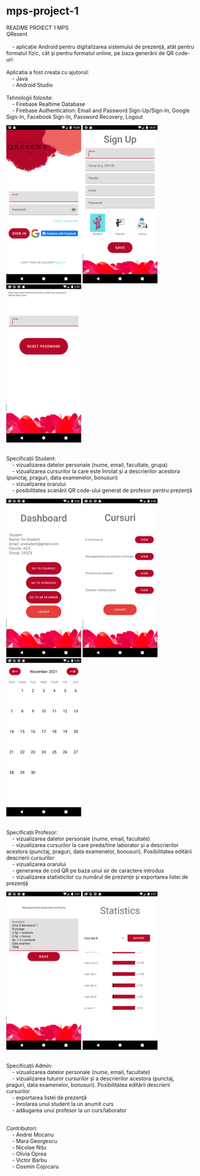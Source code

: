 # mps-project-1

<p>README PROIECT 1 MPS<br>
QResent<br>
<br>
&nbsp&nbsp&nbsp&nbsp- aplicație Android pentru digitalizarea sistemului de prezență, atât pentru formatul fizic, cât și pentru formatul online, pe baza generării de QR code-uri<br>
<br>
Aplicatia a fost creata cu ajutorul:<br>
&nbsp&nbsp&nbsp&nbsp- Java<br>
&nbsp&nbsp&nbsp&nbsp- Android Studio<br>
<br>
Tehnologii folosite:<br>
&nbsp&nbsp&nbsp&nbsp- Firebase Realtime Database<br>
&nbsp&nbsp&nbsp&nbsp- Firebase Authentication: Email and Password Sign-Up/Sign-In, Google Sign-In, Facebook Sign-In, Password Recovery, Logout<br></p>

<img src="Images/Screenshot_1637612448.png" width="200">     <img src="Images/Screenshot_1637612463.png" width="200">     <img src="Images/Screenshot_1637630728.png" width="200">


<p><br>
Specificații Student:<br>
&nbsp&nbsp&nbsp&nbsp- vizualizarea datelor personale (nume, email, facultate, grupa)<br>
&nbsp&nbsp&nbsp&nbsp- vizualizarea cursurilor la care este înrolat și a descrierilor acestora (punctaj, praguri, data examenelor, bonusuri)<br>
&nbsp&nbsp&nbsp&nbsp- vizualizarea orarului<br>
&nbsp&nbsp&nbsp&nbsp- posibilitatea scanării QR code-ului generat de profesor pentru prezență<br></p>

<img src="Images/Screenshot_1637630785.png" width="200">     <img src="Images/Screenshot_1637630790.png" width="200">     <img src="Images/Screenshot_1637630801.png" width="200">

<p><br>
Specificații Profesor:<br>
&nbsp&nbsp&nbsp&nbsp- vizualizarea datelor personale (nume, email, facultate)<br>
&nbsp&nbsp&nbsp&nbsp- vizualizarea cursurilor la care preda/tine laborator și a descrierilor acestora (punctaj, praguri, data examenelor, bonusuri). Posibilitatea editării descrierii cursurilor<br>
&nbsp&nbsp&nbsp&nbsp- vizualizarea orarului<br>
&nbsp&nbsp&nbsp&nbsp- generarea de cod QR pe baza unui sir de caractere introdus<br>
&nbsp&nbsp&nbsp&nbsp- vizualizarea statisticilor cu numărul de prezențe și exportarea listei de prezență<br></p>

<img src="Images/Screenshot_1637630842.png" width="200">     <img src="Images/Screenshot_1637630874.png" width="200">

<p><br>
Specificații Admin:<br>
&nbsp&nbsp&nbsp&nbsp- vizualizarea datelor personale (nume, email, facultate)<br>
&nbsp&nbsp&nbsp&nbsp- vizualizarea tuturor cursurilor și a descrierilor acestora (punctaj, praguri, data examenelor, bonusuri). Posibilitatea editării descrierii cursurilor<br>
&nbsp&nbsp&nbsp&nbsp- exportarea listei de prezență<br>
&nbsp&nbsp&nbsp&nbsp- înrolarea unui student la un anumit curs<br>
&nbsp&nbsp&nbsp&nbsp- adăugarea unui profesor la un curs/laborator<br></p>
<p><br>
Contributori:<br>
&nbsp&nbsp&nbsp&nbsp- Andrei Mocanu<br>
&nbsp&nbsp&nbsp&nbsp- Mara Georgescu<br>
&nbsp&nbsp&nbsp&nbsp- Nicolae Nițu<br>
&nbsp&nbsp&nbsp&nbsp- Olivia Oprea<br>
&nbsp&nbsp&nbsp&nbsp- Victor Barbu<br>
&nbsp&nbsp&nbsp&nbsp- Cosmin Cojocaru<br>
</p>
